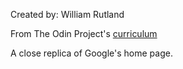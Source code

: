 
Created by: William Rutland

From The Odin Project's [curriculum](http://www.theodinproject.com/courses/web-development-101/lessons/html-css)

A close replica of Google's home page.

